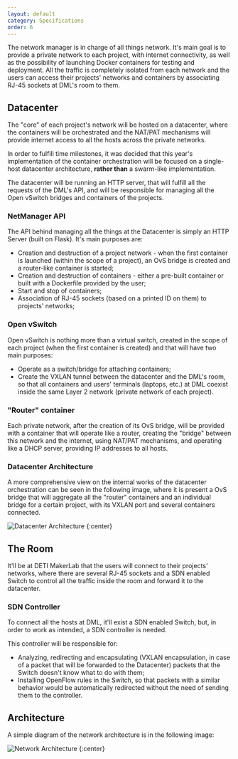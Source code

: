 ```yaml
---
layout: default
category: Specifications
order: 6
---
```


The network manager is in charge of all things network. It's main goal is to 
provide a private network to each project, with internet connectivity, 
as well as the possibility of launching Docker containers for testing 
and deployment. All the traffic is completely isolated from each network 
and the users can access their projects' networks and containers by associating 
RJ-45 sockets at DML's room to them.

## Datacenter

The "core" of each project's network will be hosted on a datacenter, where 
the containers will be orchestrated and the NAT/PAT mechanisms will provide 
internet access to all the hosts across the private networks.

In order to fulfill time milestones, it was decided that this year's 
implementation of the container orchestration will be focused on a single-host 
datacenter architecture, **rather than** a swarm-like implementation.

The datacenter will be running an HTTP server, that will fulfill all 
the requests of the DML's API, and will be responsible for managing all 
the Open vSwitch bridges and containers of the projects.

### NetManager API

The API behind managing all the things at the Datacenter is simply an 
HTTP Server (built on Flask). It's main purposes are:

*   Creation and destruction of a project network - when the first container 
is launched (within the scope of a project), an OvS bridge is created and 
a router-like container is started;
*   Creation and destruction of containers - either a pre-built container or 
built with a Dockerfile provided by the user;
*   Start and stop of containers;
*   Association of RJ-45 sockets (based on a printed ID on them) to projects' 
networks;

### Open vSwitch

Open vSwitch is nothing more than a virtual switch, created in the scope of 
each project (when the first container is created) and that will have two
main purposes:

*   Operate as a switch/bridge for attaching containers;
*   Create the VXLAN tunnel between the datacenter and the DML's room, so that 
all containers and users' terminals (laptops, etc.) at DML coexist inside the 
same Layer 2 network (private network of each project).

### "Router" container

Each private network, after the creation of its OvS bridge, will be provided 
with a container that will operate like a router, creating the "bridge" between 
this network and the internet, using NAT/PAT mechanisms, and operating like 
a DHCP server, providing IP addresses to all hosts.

### Datacenter Architecture

A more comprehensive view on the internal works of the datacenter orchestration 
can be seen in the following image, where it is present a OvS bridge that will 
aggregate all the "router" containers and an individual bridge for a certain 
project, with its VXLAN port and several containers connected.

![Datacenter Architecture](https://firebasestorage.googleapis.com/v0/b/makerlab-b9b8c.appspot.com/o/datacenter-architecture.png?alt=media&token=6a84f831-fb9f-4e0c-ae56-024df3e13db1)
{:center}

## The Room

It'll be at DETI MakerLab that the users will connect to their projects' 
networks, where there are several RJ-45 sockets and a SDN enabled Switch to 
control all the traffic inside the room and forward it to the datacenter.

### SDN Controller

To connect all the hosts at DML, it'll exist a SDN enabled Switch, but, 
in order to work as intended, a SDN controller is needed. 

This controller will be responsible for:

*   Analyzing, redirecting and encapsulating (VXLAN encapsulation, in case of 
a packet that will be forwarded to the Datacenter) packets that the Switch 
doesn't know what to do with them;
*   Installing OpenFlow rules in the Switch, so that packets with a similar 
behavior would be automatically redirected without the need of sending them 
to the controller.

## Architecture

A simple diagram of the network architecture is in the following image:

![Network Architecture](https://firebasestorage.googleapis.com/v0/b/makerlab-b9b8c.appspot.com/o/network-architecture.png?alt=media&token=2d083793-1ecd-46c3-b481-fbc999b3bdf6)
{:center}
